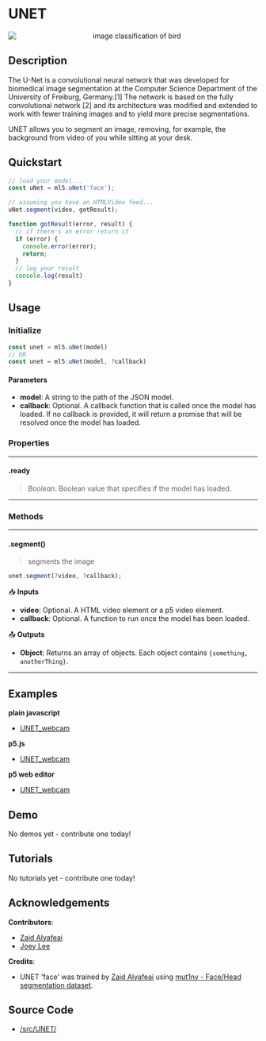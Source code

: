 # UNET


<center>
    <img style="display:block; max-height:20rem" alt="image classification of bird" src="https://via.placeholder.com/150">
</center>


## Description

The U-Net is a convolutional neural network that was developed for biomedical image segmentation at the Computer Science Department of the University of Freiburg, Germany.[1] The network is based on the fully convolutional network [2] and its architecture was modified and extended to work with fewer training images and to yield more precise segmentations.

UNET allows you to segment an image, removing, for example, the background from video of you while sitting at your desk.


## Quickstart

```js
// load your model...
const uNet = ml5.uNet('face');

// assuming you have an HTMLVideo feed...
uNet.segment(video, gotResult);

function gotResult(error, result) {
  // if there's an error return it
  if (error) {
    console.error(error);
    return;
  }
  // log your result
  console.log(result)
}
```


## Usage

### Initialize

```js
const unet = ml5.uNet(model)
// OR
const unet = ml5.uNet(model, ?callback)
```

#### Parameters
* **model**: A string to the path of the JSON model.
* **callback**: Optional. A callback function that is called once the model has loaded. If no callback is provided, it will return a promise that will be resolved once the model has loaded.


### Properties


***
#### .ready
> *Boolean*. Boolean value that specifies if the model has loaded.
***


### Methods

<!-- /////////////////////
FUNCTION DEFINITION START 
* Notice that each function definition is wrapped in three stars `***`
* This creates lines to contain everything
///////////////////////// -->
***
#### .segment()
> segments the image

```js
unet.segment(?video, ?callback);
```

📥 **Inputs**
* **video**: Optional. A HTML video element or a p5 video element.
* **callback**: Optional. A function to run once the model has been loaded.

📤 **Outputs**

* **Object**: Returns an array of objects. Each object contains `{something, anotherThing}`.

***


## Examples

**plain javascript**
* [UNET_webcam](https://github.com/ml5js/ml5-examples/tree/development/javascript/UNET/UNET_webcam)

**p5.js**
* [UNET_webcam](https://github.com/ml5js/ml5-examples/tree/development/p5js/UNET/UNET_webcam)

**p5 web editor**
* [UNET_webcam]()

## Demo

No demos yet - contribute one today!

## Tutorials

No tutorials yet - contribute one today!


## Acknowledgements

**Contributors**:
  * [Zaid Alyafeai](https://github.com/zaidalyafeai)
  * [Joey Lee](https://github.com/joeyklee)

**Credits**:
  * UNET 'face' was trained by [Zaid Alyafeai](https://github.com/zaidalyafeai) using [mut1ny - Face/Head segmentation dataset](http://www.mut1ny.com/face-headsegmentation-dataset).

## Source Code

* [/src/UNET/](https://github.com/ml5js/ml5-library/tree/development/src/UNET)
